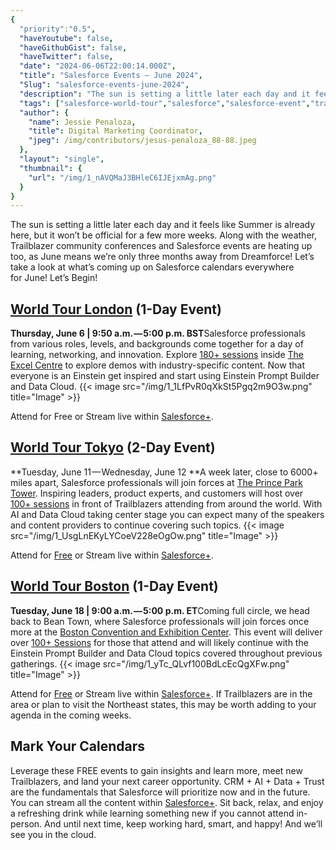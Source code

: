```yaml
---
{
  "priority":"0.5",
  "haveYoutube": false,
  "haveGithubGist": false,
  "haveTwitter": false,
  "date": "2024-06-06T22:00:14.000Z",
  "title": "Salesforce Events — June 2024",
  "Slug": "salesforce-events-june-2024",
  "description": "The sun is setting a little later each day and it feels like Summer is already here, but it won’t be official for a few more weeks. Along with the weather, Trailblazer community conferences and Salesforce events are heating up too, as June means we’re only three months away from Dreamforce!.",
  "tags": ["salesforce-world-tour","salesforce","salesforce-event","trailblazercommunity"],
  "author": {
    "name": Jessie Penaloza,
    "title": Digital Marketing Coordinator,
    "jpeg": /img/contributors/jesus-penaloza_88-88.jpeg
  },
  "layout": "single",
  "thumbnail": {
    "url": "/img/1_nAVQMaJ3BHleC6IJEjxmAg.png"
  }
}
---
```

The sun is setting a little later each day and it feels like Summer is already here, but it won’t be official for a few more weeks. Along with the weather, Trailblazer community conferences and Salesforce events are heating up too, as June means we’re only three months away from Dreamforce!
Let’s take a look at what’s coming up on Salesforce calendars everywhere for June!
Let’s Begin!

## [World Tour London](https://www.salesforce.com/uk/events/world-tour-london/) (1-Day Event)

**Thursday, June 6 | 9:50 a.m. — 5:00 p.m. BST**Salesforce professionals from various roles, levels, and backgrounds come together for a day of learning, networking, and innovation. Explore [180+ sessions](https://reg.salesforce.com/flow/plus/wtlondon24/sessioncatalog/page/Catalog) inside [The Excel Centre](https://www.excel.london/) to explore demos with industry-specific content. Now that everyone is an Einstein get inspired and start using Einstein Prompt Builder and Data Cloud.
{{< image src="/img/1_1LfPvR0qXkSt5Pgq2m9O3w.png" title="Image" >}}

Attend for Free or Stream live within [Salesforce+](https://www.salesforce.com/plus/experience/world_tour_london_2024).

## [World Tour Tokyo](https://event.salesforce-japan.com/) (2-Day Event)

**Tuesday, June 11 — Wednesday, June 12 **A week later, close to 6000+ miles apart, Salesforce professionals will join forces at [The Prince Park Tower](https://www.princehotels.com/parktower/map-direction/). Inspiring leaders, product experts, and customers will host over [100+ sessions](https://event.salesforce-japan.com/swtt24/catalog) in front of Trailblazers attending from around the world. With AI and Data Cloud taking center stage you can expect many of the speakers and content providers to continue covering such topics.
{{< image src="/img/1_UsgLnEKyLYCoeV228eOgOw.png" title="Image" >}}

Attend for [Free](https://event.salesforce-japan.com/swtt24/begin/) or Stream live within [Salesforce+](https://www.salesforce.com/plus/experience/world_tour_tokyo_2024).

## [World Tour Boston](https://www.salesforce.com/events/world-tour/boston/) (1-Day Event)

**Tuesday, June 18 | 9:00 a.m. — 5:00 p.m. ET**Coming full circle, we head back to Bean Town, where Salesforce professionals will join forces once more at the [Boston Convention and Exhibition Center](https://www.signatureboston.com/bcec). This event will deliver over [100+ Sessions](https://reg.salesforce.com/flow/plus/wtboston24/sessioncatalog/page/Catalog) for those that attend and will likely continue with the Einstein Prompt Builder and Data Cloud topics covered throughout previous gatherings.
{{< image src="/img/1_yTc_QLvf100BdLcEcQgXFw.png" title="Image" >}}

Attend for [Free](https://reg.salesforce.com/flow/plus/wtboston24/reg/login) or Stream live within [Salesforce+](https://www.salesforce.com/plus/experience/world_tour_boston_2024). If Trailblazers are in the area or plan to visit the Northeast states, this may be worth adding to your agenda in the coming weeks.

## Mark Your Calendars

Leverage these FREE events to gain insights and learn more, meet new Trailblazers, and land your next career opportunity. CRM + AI + Data + Trust are the fundamentals that Salesforce will prioritize now and in the future.
You can stream all the content within [Salesforce+](https://www.salesforce.com/plus). Sit back, relax, and enjoy a refreshing drink while learning something new if you cannot attend in-person.
And until next time, keep working hard, smart, and happy! And we’ll see you in the cloud.
